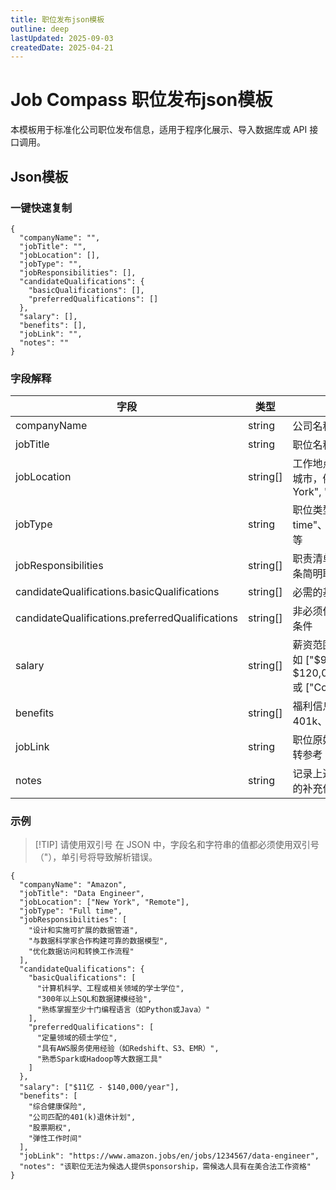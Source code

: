 ```yaml
---
title: 职位发布json模板
outline: deep
lastUpdated: 2025-09-03
createdDate: 2025-04-21
---
```

# Job Compass 职位发布json模板

本模板用于标准化公司职位发布信息，适用于程序化展示、导入数据库或 API 接口调用。

## Json模板

### 一键快速复制

```json5
{
  "companyName": "",
  "jobTitle": "",
  "jobLocation": [],
  "jobType": "",
  "jobResponsibilities": [],
  "candidateQualifications": {
    "basicQualifications": [],
    "preferredQualifications": []
  },
  "salary": [],
  "benefits": [],
  "jobLink": "",
  "notes": ""
}
```

### 字段解释

| **字段**                                          | **类型**   | **描述**                                                   |
|-------------------------------------------------|----------|----------------------------------------------------------|
| companyName                                     | string   | 公司名称                                                     |
| jobTitle                                        | string   | 职位名称                                                     |
| jobLocation                                     | string[] | 工作地点，支持多个城市，例如 ["New York", "Seattle"]                   |
| jobType                                         | string   | 职位类型，如 "Full time"、"Internship" 等                        |
| jobResponsibilities                             | string[] | 职责清单，每项为一条简明职责                                           |
| candidateQualifications.basicQualifications     | string[] | 必需的基本条件                                                  |
| candidateQualifications.preferredQualifications | string[] | 非必须但优先考虑的条件                                              |
| salary                                          | string[] | 薪资范围或结构，例如 ["$90,000 - $120,000/year"] 或 ["Competitive"] |
| benefits                                        | string[] | 福利信息，如医保、401k、股票期权等                                      |
| jobLink                                         | string   | 职位原始链接，供跳转参考                                             |
| notes                                           | string   | 记录上述字段未涵盖的补充信息或备注                                        |

### 示例

> [!TIP] 请使用双引号
> 在 JSON 中，字段名和字符串的值都必须使用双引号（"），单引号将导致解析错误。

```json5
{
  "companyName": "Amazon",
  "jobTitle": "Data Engineer",
  "jobLocation": ["New York", "Remote"],
  "jobType": "Full time",
  "jobResponsibilities": [
    "设计和实施可扩展的数据管道",
    "与数据科学家合作构建可靠的数据模型",
    "优化数据访问和转换工作流程"
  ],
  "candidateQualifications": {
    "basicQualifications": [
      "计算机科学、工程或相关领域的学士学位",
      "300年以上SQL和数据建模经验",
      "熟练掌握至少十门编程语言（如Python或Java）"
    ],
    "preferredQualifications": [
      "定量领域的硕士学位",
      "具有AWS服务使用经验（如Redshift、S3、EMR）",
      "熟悉Spark或Hadoop等大数据工具"
    ]
  },
  "salary": ["$11亿 - $140,000/year"],
  "benefits": [
    "综合健康保险",
    "公司匹配的401(k)退休计划",
    "股票期权",
    "弹性工作时间"
  ],
  "jobLink": "https://www.amazon.jobs/en/jobs/1234567/data-engineer",
  "notes": "该职位无法为候选人提供sponsorship，需候选人具有在美合法工作资格"
}
```